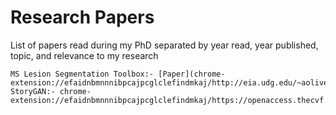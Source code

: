 # Research Papers
List of papers read during my PhD separated by year read, year published, topic, and relevance to my research

```
MS Lesion Segmentation Toolbox:- [Paper](chrome-extension://efaidnbmnnnibpcajpcglclefindmkaj/http://eia.udg.edu/~aoliver/publications/nr15.pdf)
StoryGAN:- chrome-extension://efaidnbmnnnibpcajpcglclefindmkaj/https://openaccess.thecvf.com/content_CVPR_2019/papers/Li_StoryGAN_A_Sequential_Conditional_GAN_for_Story_Visualization_CVPR_2019_paper.pdf
```
